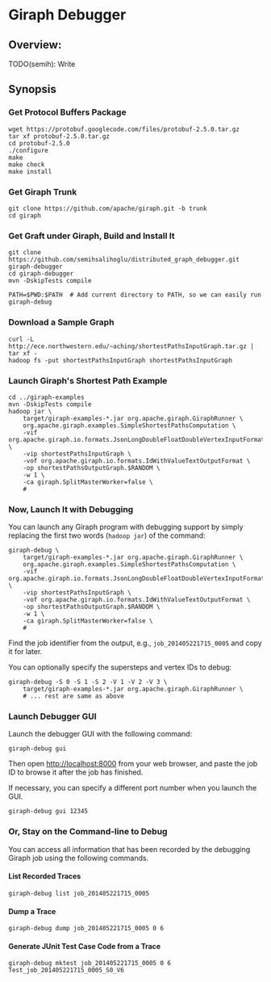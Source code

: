 # Giraph Debugger
## Overview:
TODO(semih): Write

## Synopsis

### Get Protocol Buffers Package
    wget https://protobuf.googlecode.com/files/protobuf-2.5.0.tar.gz
    tar xf protobuf-2.5.0.tar.gz 
    cd protobuf-2.5.0
    ./configure
    make
    make check
    make install

### Get Giraph Trunk
    git clone https://github.com/apache/giraph.git -b trunk
    cd giraph

### Get Graft under Giraph, Build and Install It
    git clone https://github.com/semihsalihoglu/distributed_graph_debugger.git giraph-debugger
    cd giraph-debugger
    mvn -DskipTests compile
    
    PATH=$PWD:$PATH  # Add current directory to PATH, so we can easily run giraph-debug

### Download a Sample Graph
    curl -L http://ece.northwestern.edu/~aching/shortestPathsInputGraph.tar.gz | tar xf -
    hadoop fs -put shortestPathsInputGraph shortestPathsInputGraph

### Launch Giraph's Shortest Path Example
    cd ../giraph-examples
    mvn -DskipTests compile
    hadoop jar \
        target/giraph-examples-*.jar org.apache.giraph.GiraphRunner \
        org.apache.giraph.examples.SimpleShortestPathsComputation \
        -vif org.apache.giraph.io.formats.JsonLongDoubleFloatDoubleVertexInputFormat \
        -vip shortestPathsInputGraph \
        -vof org.apache.giraph.io.formats.IdWithValueTextOutputFormat \
        -op shortestPathsOutputGraph.$RANDOM \
        -w 1 \
        -ca giraph.SplitMasterWorker=false \
        #

### Now, Launch It with Debugging
You can launch any Giraph program with debugging support by simply replacing the first two words (`hadoop jar`) of the command:

    giraph-debug \
        target/giraph-examples-*.jar org.apache.giraph.GiraphRunner \
        org.apache.giraph.examples.SimpleShortestPathsComputation \
        -vif org.apache.giraph.io.formats.JsonLongDoubleFloatDoubleVertexInputFormat \
        -vip shortestPathsInputGraph \
        -vof org.apache.giraph.io.formats.IdWithValueTextOutputFormat \
        -op shortestPathsOutputGraph.$RANDOM \
        -w 1 \
        -ca giraph.SplitMasterWorker=false \
        #

Find the job identifier from the output, e.g., `job_201405221715_0005` and copy it for later.

You can optionally specify the supersteps and vertex IDs to debug:

    giraph-debug -S 0 -S 1 -S 2 -V 1 -V 2 -V 3 \
        target/giraph-examples-*.jar org.apache.giraph.GiraphRunner \
        # ... rest are same as above

### Launch Debugger GUI
Launch the debugger GUI with the following command:

    giraph-debug gui

Then open <http://localhost:8000> from your web browser, and paste the job ID to browse it after the job has finished.

If necessary, you can specify a different port number when you launch the GUI.

    giraph-debug gui 12345

### Or, Stay on the Command-line to Debug

You can access all information that has been recorded by the debugging Giraph job using the following commands.

#### List Recorded Traces

    giraph-debug list job_201405221715_0005

#### Dump a Trace

    giraph-debug dump job_201405221715_0005 0 6

#### Generate JUnit Test Case Code from a Trace

    giraph-debug mktest job_201405221715_0005 0 6 Test_job_201405221715_0005_S0_V6


